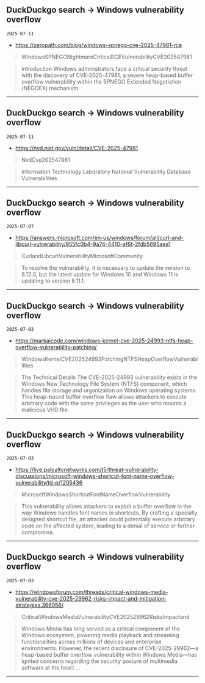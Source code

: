 ## DuckDuckgo search -> Windows vulnerability overflow
`2025-07-11`

* https://zeropath.com/blog/windows-spnego-cve-2025-47981-rce

<blockquote>
 WindowsSPNEGONightmareCriticalRCEVulnerabilityCVE202547981
</blockquote>
<blockquote>
Introduction Windows administrators face a critical security threat with the discovery of CVE-2025-47981, a severe heap-based buffer overflow vulnerability within the SPNEGO Extended Negotiation (NEGOEX) mechanism.
</blockquote>

---

## DuckDuckgo search -> Windows vulnerability overflow
`2025-07-11`

* https://nvd.nist.gov/vuln/detail/CVE-2025-47981

<blockquote>
 NvdCve202547981
</blockquote>
<blockquote>
Information Technology Laboratory National Vulnerability Database Vulnerabilities
</blockquote>

---

## DuckDuckgo search -> Windows vulnerability overflow
`2025-07-07`

* https://answers.microsoft.com/en-us/windows/forum/all/curl-and-libcurl-vulnerability/955fc0b4-9a74-4410-af6f-2fdb5695aea1

<blockquote>
 CurlandLibcurlVulnerabilityMicrosoftCommunity
</blockquote>
<blockquote>
To resolve the vulnerability, it is necessary to update the version to 8.12.0, but the latest update for Windows 10 and Windows 11 is updating to version 8.11.1.
</blockquote>

---

## DuckDuckgo search -> Windows vulnerability overflow
`2025-07-03`

* https://markaicode.com/windows-kernel-cve-2025-24993-ntfs-heap-overflow-vulnerability-patching/

<blockquote>
 WindowsKernelCVE202524993PatchingNTFSHeapOverflowVulnerabilities
</blockquote>
<blockquote>
The Technical Details The CVE-2025-24993 vulnerability exists in the Windows New Technology File System (NTFS) component, which handles file storage and organization on Windows operating systems. This heap-based buffer overflow flaw allows attackers to execute arbitrary code with the same privileges as the user who mounts a malicious VHD file.
</blockquote>

---

## DuckDuckgo search -> Windows vulnerability overflow
`2025-07-03`

* https://live.paloaltonetworks.com/t5/threat-vulnerability-discussions/microsoft-windows-shortcut-font-name-overflow-vulnerability/td-p/1205436

<blockquote>
 MicrosoftWindowsShortcutFontNameOverflowVulnerability
</blockquote>
<blockquote>
This vulnerability allows attackers to exploit a buffer overflow in the way Windows handles font names in shortcuts. By crafting a specially designed shortcut file, an attacker could potentially execute arbitrary code on the affected system, leading to a denial of service or further compromise.
</blockquote>

---

## DuckDuckgo search -> Windows vulnerability overflow
`2025-07-03`

* https://windowsforum.com/threads/critical-windows-media-vulnerability-cve-2025-29962-risks-impact-and-mitigation-strategies.366056/

<blockquote>
 CriticalWindowsMediaVulnerabilityCVE202529962RisksImpactand
</blockquote>
<blockquote>
Windows Media has long served as a critical component of the Windows ecosystem, powering media playback and streaming functionalities across millions of devices and enterprise environments. However, the recent disclosure of CVE-2025-29962—a heap-based buffer overflow vulnerability within Windows Media—has ignited concerns regarding the security posture of multimedia software at the heart ...
</blockquote>

---

